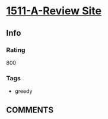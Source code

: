 # [1511-A-Review Site](https://codeforces.com/problemset/problem/1511/A)

## Info

### Rating

800

### Tags

- greedy

## __COMMENTS__

> 
